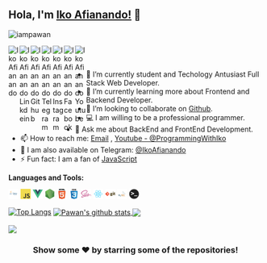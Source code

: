 ## Hola, I'm [Iko Afianando!](https://linkedin.com/in/ikoafianando) 👋

<p align="left"> <img src="https://komarev.com/ghpvc/?username=iampawan&label=Views&color=blue&style=plastic" alt="iampawan" /> </p>

<a href="https://twitter.com/Nando56998755?t=Oxk3FFDqbVeUQQVUVfDXPg&s=08">
  <img align="left" alt="Iko Afianando" width="22px" src="https://cdn.jsdelivr.net/npm/simple-icons@v3/icons/twitter.svg" />
</a>
<a href="https://linkedin.com/in/ikoafianando">
  <img align="left" alt="Iko AfianandoLinkdein" width="22px" src="https://cdn.jsdelivr.net/npm/simple-icons@v3/icons/linkedin.svg" />
</a>
<a href="https://github.com/ikoafianando">
  <img align="left" alt="Iko Afianando Github" width="22px" src="https://cdn.jsdelivr.net/npm/simple-icons@v3/icons/github.svg" />
</a>
<a href="https://t.me/ikoafianando">
  <img align="left" alt="Iko Afianando Telegram" width="22px" src="https://cdn.jsdelivr.net/npm/simple-icons@v3/icons/telegram.svg" />
</a>
<a href="https://instagram.com/iko_nando">
  <img align="left" alt="Iko Afianando Instagram" width="22px" src="https://cdn.jsdelivr.net/npm/simple-icons@v3/icons/instagram.svg" />
</a>
<a href="https://www.facebook.com/iko.afianando/">
  <img align="left" alt="Iko Afianando Facebook" width="22px" src="https://cdn.jsdelivr.net/npm/simple-icons@v3/icons/facebook.svg" />
</a>
<a href="https://www.youtube.com/channel/UCOutvaUQrla3jENTVnSoOeA">
  <img align="left" alt="Iko Afianando Youtube" width="22px" src="https://cdn.jsdelivr.net/npm/simple-icons@v3/icons/youtube.svg" />
</a>

<br/>
<br/>

- 🔭 I’m currently student and Techology Antusiast Full Stack Web Developer.
- 🌱 I’m currently learning more about Frontend and Backend Developer.
- 👯 I’m looking to collaborate on [Github](https://https://github.com/IkoAfianando).
- 💻 I am willing to be a professional programmer.
- 💬 Ask me about BackEnd and FrontEnd Development.
- 📫 How to reach me: [Email](ikoafianando@gmail.com) , [Youtube - @ProgrammingWithIko](https://www.youtube.com/channel/UCOutvaUQrla3jENTVnSoOeAl)
- 📱 I am also available on Telegram: [@IkoAfianando](https://t.me/ikoafianando)
- ⚡ Fun fact: I am a fan of [JavaScript](https://en.wikipedia.org/wiki/JavaScript)

<!-- [![Twitter: iko afianando](https://img.shields.io/twitter/url?label=Nando&style=social)](https://twitter.com/Nando56998755?t=Oxk3FFDqbVeUQQVUVfDXPg&s=08)
[![Linkedin: iko afianando](https://img.shields.io/badge/-imthepk-blue?style=flat-square&logo=Linkedin&logoColor=white&link=https://www.linkedin.com/in/ikoafianando/)](https://www.linkedin.com/in/imthepk/)
[![GitHub iampawan](https://img.shields.io/twitter/url?logo=github&style=social)](https://github.com/iampawan) -->

**Languages and Tools:**

<code><img height="20" src="https://raw.githubusercontent.com/github/explore/80688e429a7d4ef2fca1e82350fe8e3517d3494d/topics/java/java.png"></code>
<code><img height="20" src="https://raw.githubusercontent.com/github/explore/80688e429a7d4ef2fca1e82350fe8e3517d3494d/topics/javascript/javascript.png"></code>
<code><img height="20" src="https://raw.githubusercontent.com/github/explore/80688e429a7d4ef2fca1e82350fe8e3517d3494d/topics/vue/vue.png"></code>
<code><img height="20" src="https://raw.githubusercontent.com/github/explore/80688e429a7d4ef2fca1e82350fe8e3517d3494d/topics/nodejs/nodejs.png"></code>
<code><img height="20" src="https://raw.githubusercontent.com/github/explore/80688e429a7d4ef2fca1e82350fe8e3517d3494d/topics/html/html.png"></code>
<code><img height="20" src="https://raw.githubusercontent.com/github/explore/80688e429a7d4ef2fca1e82350fe8e3517d3494d/topics/css/css.png"></code>
<code><img height="20" src="https://raw.githubusercontent.com/github/explore/80688e429a7d4ef2fca1e82350fe8e3517d3494d/topics/sass/sass.png"></code>
<code><img height="20" src="https://raw.githubusercontent.com/github/explore/80688e429a7d4ef2fca1e82350fe8e3517d3494d/topics/react/react.png"></code>
<code><img height="20" src="https://raw.githubusercontent.com/github/explore/80688e429a7d4ef2fca1e82350fe8e3517d3494d/topics/git/git.png"></code>
<code><img height="20" src="https://raw.githubusercontent.com/github/explore/80688e429a7d4ef2fca1e82350fe8e3517d3494d/topics/mysql/mysql.png"></code>
<code><img height="20" src="https://raw.githubusercontent.com/github/explore/80688e429a7d4ef2fca1e82350fe8e3517d3494d/topics/terminal/terminal.png"></code>

[![Top Langs](https://github-readme-stats.vercel.app/api/top-langs/?username=ikoafianando&layout=compact&theme=dark)](https://github.com/anuraghazra/github-readme-stats)
<a href="https://github.com/ikoafianando">
<img align="center" src="https://github-readme-stats.vercel.app/api?username=ikoafianando&show_icons=true&theme=dark&line_height=27" alt="Pawan's github stats"/>
</a>
<a href="https://github.com/ikoafianando/openapi-todolist-javascript-client">
<img align="center" src="https://github-readme-stats.vercel.app/api/pin/?username=ikoafianando&repo=openapi-todolist-javascript-client&theme=dark" />

</a>
<a href="https://github.com/ikoafianando/openapi-java-todolist-client">
 <img align="center" src="https://github-readme-stats.vercel.app/api/pin/?username=ikoafianando&repo=openapi-java-todolist-client&theme=dark" />
</a>

<div align="center">

### Show some ❤️ by starring some of the repositories!

</div>
